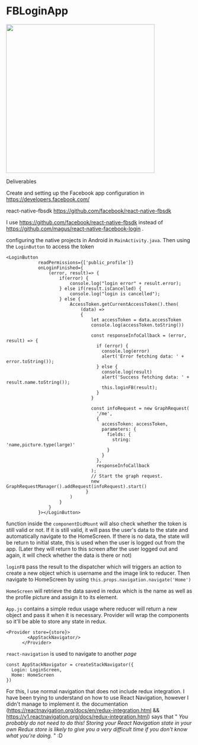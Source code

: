 # FBLoginApp

<img src="https://media.giphy.com/media/FCAf4VqYnLOvq9J1BS/giphy.gif" height="400" />

Deliverables

Create and setting up the Facebook app configuration in https://developers.facebook.com/

react-native-fbsdk https://github.com/facebook/react-native-fbsdk

I use https://github.com/facebook/react-native-fbsdk instead of https://github.com/magus/react-native-facebook-login .

configuring the native projects in Android in `MainActivity.java`.
Then using the `LoginButton` to access the token
```
<LoginButton
            readPermissions={['public_profile']}
            onLoginFinished={
                (error, result)=> {
                    if(error) {
                        console.log("login error" + result.error);
                    } else if(result.isCancelled) {
                        console.log("login is cancelled");
                    } else {
                        AccessToken.getCurrentAccessToken().then(
                            (data) => 
                            {
                                let accessToken = data.accessToken
                                console.log(accessToken.toString())
                    
                                const responseInfoCallback = (error, result) => {
                                  if (error) {
                                    console.log(error)
                                    alert('Error fetching data: ' + error.toString());
                                  } else {
                                    console.log(result)
                                    alert('Success fetching data: ' + result.name.toString());                                     
                                    this.loginFB(result);
                                  }
                                }
                    
                                const infoRequest = new GraphRequest(
                                  '/me',
                                  {
                                    accessToken: accessToken,
                                    parameters: {
                                      fields: {
                                        string: 'name,picture.type(large)'
                                      }
                                    }
                                  },
                                  responseInfoCallback
                                );
                                // Start the graph request.
                                new GraphRequestManager().addRequest(infoRequest).start()
                              }
                        )
                    }
                }
            }></LoginButton>
```

function inside the `componentDidMount` will also check whether the token is still valid or not. If it is still valid, it will pass the user's data to the state and automatically navigate to the HomeScreen. If there is no data, the state will be return to initial state, this is used when the user is logged out from the app. (Later they will return to this screen after the user logged out and again, it will check whether the data is there or not)

`loginFB` pass the result to the dispatcher which will triggers an action to create a new object which is username and the image link to reducer.
Then navigate to HomeScreen by using `this.props.navigation.navigate('Home')`

`HomeScreen` will retrieve the data saved in redux which is the name as well as the profile picture and assign it to its element.

`App.js` contains a simple redux usage where reducer will return a new object and pass it when it is necessary. Provider will wrap the components so it'll be able to store any state in redux.
```
<Provider store={store}>
        <AppStackNavigator/>
      </Provider>
```
`react-navigation` is used to navigate to another *page*
```
const AppStackNavigator = createStackNavigator({
  Login: LoginScreen,
  Home: HomeScreen
})
```
For this, I use normal navigation that does not include redux integration.
I have been trying to understand on how to use React Navigation, however I didn't manage to implement it.
the documentation (https://reactnavigation.org/docs/en/redux-integration.html && https://v1.reactnavigation.org/docs/redux-integration.html) says that " *You probably do not need to do this! Storing your React Navigation state in your own Redux store is likely to give you a very difficult time if you don't know what you're doing.* " :D
